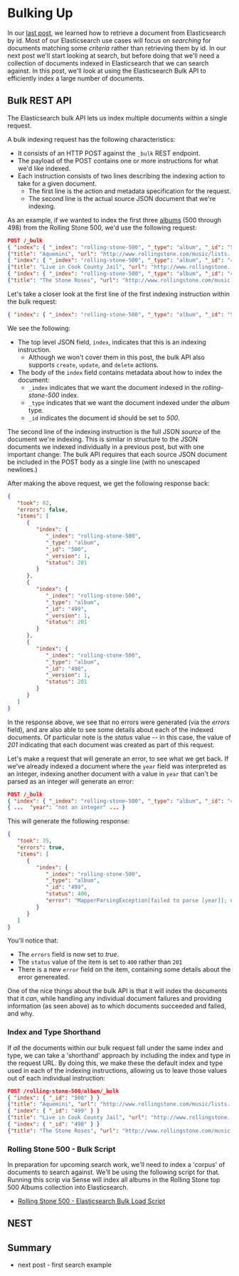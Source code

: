 # Bulking Up

In our [last post](http://www.textualdevelopment.com/2015/06/11/you-get-what-you-give/), we learned
how to retrieve a document from Elasticsearch by id.  Most of our Elasticsearch use cases will focus
on _searching_ for documents matching some _criteria_ rather than retrieving them by id.  In our
next post we'll start looking at search, but before doing that we'll need a collection of documents
indexed in Elasticsearch that we can search against.  In this post, we'll look at using the
Elasticsearch Bulk API to efficiently index a large number of documents.



## Bulk REST API

The Elasticsearch bulk API lets us index multiple documents within a single request.  

A bulk indexing request has the following characteristics:

* It consists of an HTTP POST against the `_bulk` REST endpoint.
* The payload of the POST contains one or more instructions for what we'd like indexed.
* Each instruction consists of two lines describing the indexing action to take for a given document.
	* The first line is the action and metadata specification for the request.
	* The second line is the actual source JSON document that we're indexing.

As an example, if we wanted to index the first three [albums]() (500 through 498) from the Rolling
Stone 500, we'd use the following request:

```json
POST /_bulk
{ "index": { "_index": "rolling-stone-500", "_type": "album", "_id": "500" } }
{"title": "Aquemini", "url": "http://www.rollingstone.com/music/lists..." }
{ "index": { "_index": "rolling-stone-500", "_type": "album", "_id": "499" } }
{"title": "Live in Cook County Jail", "url": "http://www.rollingstone..." }
{ "index": { "_index": "rolling-stone-500", "_type": "album", "_id": "498" } }
{"title": "The Stone Roses", "url": "http://www.rollingstone.com/music..."}
```

Let's take a closer look at the first line of the first indexing instruction within the bulk request:

```json
{ "index": { "_index": "rolling-stone-500", "_type": "album", "_id": "500" } }
```

We see the following:

* The top level JSON field, `index`, indicates that this is an indexing instruction.
	* Although we won't cover them in this post, the bulk API also supports `create`, `update`, and `delete` actions.
* The body of the `index` field contains metadata about how to index the document:
	* `_index` indicates that we want the document indexed in the _rolling-stone-500_ index.
	* `_type` indicates that we want the document indexed under the _album_ type.
	* `_id` indicates the document id should be set to _500_.

The second line of the indexing instruction is the full JSON _source_ of the document we're
indexing.  This is similar in structure to the JSON documents we indexed individually in a previous
post, but with one important change:  The bulk API requires that each source JSON document be 
included in the POST body as a single line (with no unescaped newlines.)

After making the above request, we get the following response back:

```json
{
   "took": 82,
   "errors": false,
   "items": [
      {
         "index": {
            "_index": "rolling-stone-500",
            "_type": "album",
            "_id": "500",
            "_version": 1,
            "status": 201
         }
      },
      {
         "index": {
            "_index": "rolling-stone-500",
            "_type": "album",
            "_id": "499",
            "_version": 1,
            "status": 201
         }
      },
      {
         "index": {
            "_index": "rolling-stone-500",
            "_type": "album",
            "_id": "498",
            "_version": 1,
            "status": 201
         }
      }
   ]
}
```

In the response above, we see that no errors were generated (via the _errors_ field), and are also
able to see some details about each of the indexed documents.  Of particular note is the _status_
value -- in this case, the value of _201_ indicating that each document was created as part of this
request.


Let's make a request that will generate an error, to see what we get back.  If we've already indexed
a document where the `year` field was interpreted as an integer, indexing another document with a
value in `year` that can't be parsed as an integer will generate an error:

```json
POST /_bulk
{ "index": { "_index": "rolling-stone-500", "_type": "album", "_id": "499"}}
{ ...  "year": "not an integer" ... }
```

This will generate the following response:

```json
{
   "took": 35,
   "errors": true,
   "items": [
      {
         "index": {
            "_index": "rolling-stone-500",
            "_type": "album",
            "_id": "499",
            "status": 400,
            "error": "MapperParsingException[failed to parse [year]]; nested: NumberFormatException[For input string: \"not an integer\"]; "
         }
      }
   ]
}
```

You'll notice that:

* The `errors` field is now set to _true_.
* The `status` value of the item is set to `400` rather than `201`
* There is a new `error` field on the item, containing some details about the error genereated.

One of the nice things about the bulk API is that it will index the documents that it _can_, while
handling any individual document failures and providing information (as seen above) as to which
documents succeeded and failed, and why.

### Index and Type Shorthand

If _all_ the documents within our bulk request fall under the same index and type, we can take a
'shorthand' approach by including the index and type in the request URL.  By doing this, we make
these the default index and type used in each of the indexing instructions, allowing us to leave
those values out of each individual instruction:

```json
POST /rolling-stone-500/album/_bulk
{ "index": { "_id": "500" } }
{"title": "Aquemini", "url": "http://www.rollingstone.com/music/lists..." }
{ "index": { "_id": "499" } }
{"title": "Live in Cook County Jail", "url": "http://www.rollingstone..." }
{ "index": { "_id": "498" } }
{"title": "The Stone Roses", "url": "http://www.rollingstone.com/music..."}
```

### Rolling Stone 500 - Bulk Script

In preparation for upcoming search work, we'll need to index a 'corpus' of documents to search
against.  We'll be using the following script for that.  Running this scrip via Sense will index
all albums in the Rolling Stone top 500 Albums collection into Elasticsearch.

* [Rolling Stone 500 - Elasticsearch Bulk Load Script](https://gist.github.com/rickhaffey/69c18545d6effe03f3e5#file-rolling-stone-500-es-bulk-load)

## NEST

## Summary

* next post - first search example
